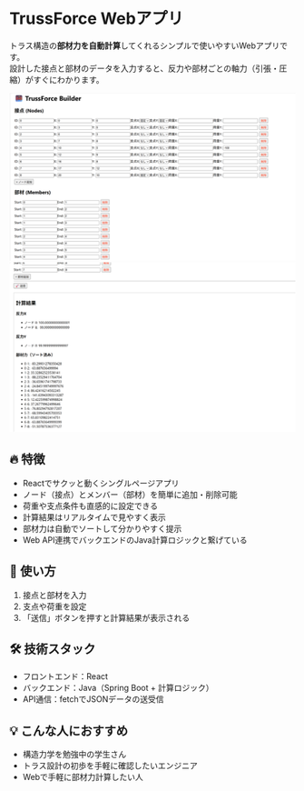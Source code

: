 # TrussForce Webアプリ

トラス構造の**部材力を自動計算**してくれるシンプルで使いやすいWebアプリです。  
設計した接点と部材のデータを入力すると、反力や部材ごとの軸力（引張・圧縮）がすぐにわかります。  


![画面1](スクリーンショット%202025-06-21%20213143.png)
![画面2](スクリーンショット%202025-06-21%20213159.png)



## 🔥 特徴

- Reactでサクッと動くシングルページアプリ
- ノード（接点）とメンバー（部材）を簡単に追加・削除可能
- 荷重や支点条件も直感的に設定できる
- 計算結果はリアルタイムで見やすく表示
- 部材力は自動でソートして分かりやすく提示
- Web API連携でバックエンドのJava計算ロジックと繋げている

## 🚀 使い方

1. 接点と部材を入力  
2. 支点や荷重を設定  
3. 「送信」ボタンを押すと計算結果が表示される  

## 🛠️ 技術スタック

- フロントエンド：React  
- バックエンド：Java（Spring Boot + 計算ロジック）  
- API通信：fetchでJSONデータの送受信  

## 💡 こんな人におすすめ

- 構造力学を勉強中の学生さん  
- トラス設計の初歩を手軽に確認したいエンジニア  
- Webで手軽に部材力計算したい人  
